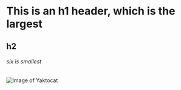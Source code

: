 # This is an h1 header, which is the largest
## h2
###### six is smallest

![Image of Yaktocat](https://octodex.github.com/images/yaktocat.png)

